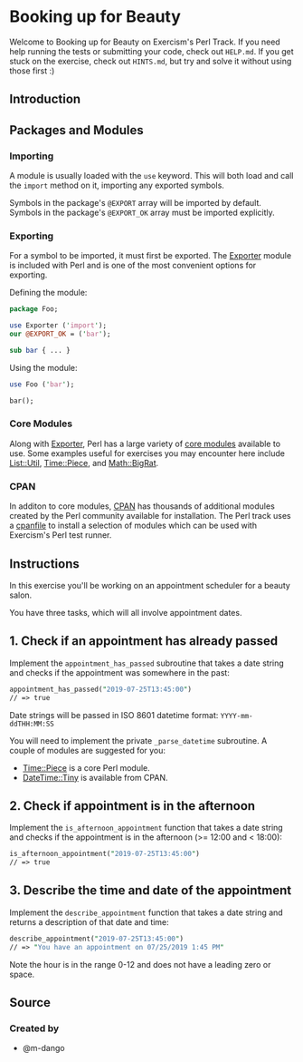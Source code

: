 # Booking up for Beauty

Welcome to Booking up for Beauty on Exercism's Perl Track.
If you need help running the tests or submitting your code, check out `HELP.md`.
If you get stuck on the exercise, check out `HINTS.md`, but try and solve it without using those first :)

## Introduction

## Packages and Modules

### Importing

A module is usually loaded with the `use` keyword.
This will both load and call the `import` method on it, importing any exported symbols.

Symbols in the package's `@EXPORT` array will be imported by default.
Symbols in the package's `@EXPORT_OK` array must be imported explicitly.

### Exporting

For a symbol to be imported, it must first be exported.
The [Exporter][Exporter] module is included with Perl and is one of the most convenient options for exporting.

Defining the module:
```perl
package Foo;

use Exporter ('import');
our @EXPORT_OK = ('bar');

sub bar { ... }
```

Using the module:
```perl
use Foo ('bar');

bar();
```

### Core Modules

Along with [Exporter][Exporter], Perl has a large variety of [core modules][perl-core-modules] available to use.
Some examples useful for exercises you may encounter here include [List::Util][List::Util], [Time::Piece][Time::Piece], and [Math::BigRat][Math::BigRat].

### CPAN

In additon to core modules, [CPAN][metacpan] has thousands of additional modules created by the Perl community available for installation.
The Perl track uses a [cpanfile][test-runner-cpanfile] to install a selection of modules which can be used with Exercism's Perl test runner.

[perl-core-modules]: https://perldoc.pl/modules
[metacpan]: https://metacpan.org/
[test-runner-cpanfile]: https://github.com/exercism/perl5-test-runner/blob/main/cpanfile
[Exporter]: https://perldoc.pl/Exporter
[List::Util]: https://perldoc.pl/List::Util
[Time::Piece]: https://perldoc.pl/Time::Piece
[Math::BigRat]: https://perldoc.pl/Math::BigRat

## Instructions

In this exercise you'll be working on an appointment scheduler for a beauty salon.

You have three tasks, which will all involve appointment dates.

## 1. Check if an appointment has already passed

Implement the `appointment_has_passed` subroutine that takes a date string and checks if the appointment was somewhere in the past:

```perl
appointment_has_passed("2019-07-25T13:45:00")
// => true
```

Date strings will be passed in ISO 8601 datetime format: `YYYY-mm-ddTHH:MM:SS`

You will need to implement the private `_parse_datetime` subroutine.
A couple of modules are suggested for you:

- [Time::Piece][time-piece] is a core Perl module.
- [DateTime::Tiny][datetime-tiny] is available from CPAN.

## 2. Check if appointment is in the afternoon

Implement the `is_afternoon_appointment` function that takes a date string and checks if the appointment is in the afternoon (>= 12:00 and < 18:00):

```perl
is_afternoon_appointment("2019-07-25T13:45:00")
// => true
```

## 3. Describe the time and date of the appointment

Implement the `describe_appointment` function that takes a date string and returns a description of that date and time:

```perl
describe_appointment("2019-07-25T13:45:00")
// => "You have an appointment on 07/25/2019 1:45 PM"
```

Note the hour is in the range 0-12 and does not have a leading zero or space.

[time-piece]: https://perldoc.pl/Time::Piece
[datetime-tiny]: https://metacpan.org/pod/DateTime::Tiny

## Source

### Created by

- @m-dango
